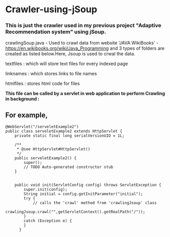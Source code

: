 # Crawler-using-jSoup

### This is just the crawler used in my previous project "Adaptive Recommendation system" using jSoup. 
crawlingSoup.java - Used to crawl data from website 'JAVA WikiBooks' - https://en.wikibooks.org/wiki/Java_Programming and 3 types of folders are created as listed below.Here, Jsoup is used to crwal the data.

textfiles : which will store text files for every indexed page

linknames : which stores links to file names

htmlfiles : stores html code for files

**This file can be called by a servlet in web application to perform Crawling in background :** 

## For example, 

```
@WebServlet("/serveletExample2")
public class serveletExample2 extends HttpServlet {
	private static final long serialVersionUID = 1L;
       
    /**
     * @see HttpServlet#HttpServlet()
     */
    public serveletExample2() {
        super();
        // TODO Auto-generated constructor stub
    }
    
   
    public void init(ServletConfig config) throws ServletException {
        super.init(config);
        String initial = config.getInitParameter("initial");
        try {
        	// calls the 'crawl' method from 'crawlingJsoup' class
        	 crawlingJsoup.crawl("",getServletContext().getRealPath("/"));
        }
        catch (Exception e) {
        }
      }
```
